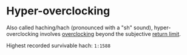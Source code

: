 # Hyper-overclocking

Also called haching/hach (pronounced with a "sh" sound), hyper-overclocking
involves [overclocking](matrix.overclocking.md) beyond the subjective
[return limit](matrix.overclocking.hyper-overclocking.return-limit.md).

Highest recorded survivable hach: `1:1588`

